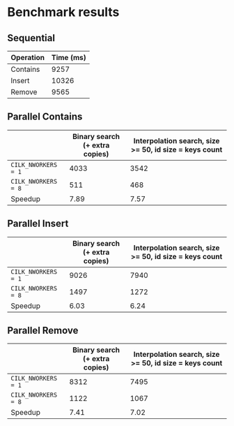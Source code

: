 # Benchmark results

## Sequential 

| Operation | Time (ms) |
| ------------- | ------------- | 
| Contains | 9257 |
| Insert | 10326 |
| Remove | 9565 |

## Parallel Contains

| | Binary search (+ extra copies) | Interpolation search, size >= 50, id size = keys count |
| ------------- | ------------- | ------------- | 
| `CILK_NWORKERS = 1` | 4033 | 3542 |
| `CILK_NWORKERS = 8` | 511 | 468 |
| Speedup | 7.89 | 7.57 |

## Parallel Insert

| | Binary search (+ extra copies) | Interpolation search, size >= 50, id size = keys count |
| ------------- | ------------- | ------------- | 
| `CILK_NWORKERS = 1` | 9026 | 7940 |
| `CILK_NWORKERS = 8` | 1497 | 1272 |
| Speedup | 6.03 | 6.24 |


## Parallel Remove

| | Binary search (+ extra copies) | Interpolation search, size >= 50, id size = keys count |
| ------------- | ------------- | ------------- | 
| `CILK_NWORKERS = 1` | 8312 | 7495 |
| `CILK_NWORKERS = 8` | 1122 | 1067 |
| Speedup | 7.41 | 7.02 |
